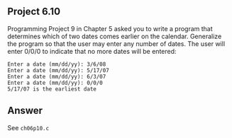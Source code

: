 ## Project 6.10
Programming Project 9 in Chapter 5 asked you to write a program that determines which of two dates comes earlier on the calendar. Generalize the program so that the user may enter any number of dates. The user will enter 0/0/0 to indicate that no more dates will be entered:
```
Enter a date (mm/dd/yy): 3/6/08
Enter a date (mm/dd/yy): 5/17/07
Enter a date (mm/dd/yy): 6/3/07
Enter a date (mm/dd/yy): 0/0/0
5/17/07 is the earliest date
```

## Answer
See ```ch06p10.c```
